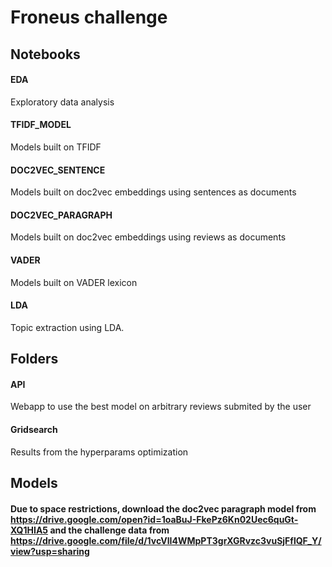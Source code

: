 # Froneus challenge

## Notebooks

#### EDA

Exploratory data analysis

#### TFIDF_MODEL

Models built on TFIDF

#### DOC2VEC_SENTENCE

Models built on doc2vec embeddings using sentences as documents

#### DOC2VEC_PARAGRAPH

Models built on doc2vec embeddings using reviews as documents

#### VADER

Models built on VADER lexicon

#### LDA

Topic extraction using LDA.

## Folders

#### API

Webapp to use the best model on arbitrary reviews submited by the user

#### Gridsearch

Results from the hyperparams optimization

## Models

#### Due to space restrictions, download the doc2vec paragraph model from https://drive.google.com/open?id=1oaBuJ-FkePz6Kn02Uec6quGt-XQ1HIA5 and the challenge data from https://drive.google.com/file/d/1vcVlI4WMpPT3grXGRvzc3vuSjFflQF_Y/view?usp=sharing



